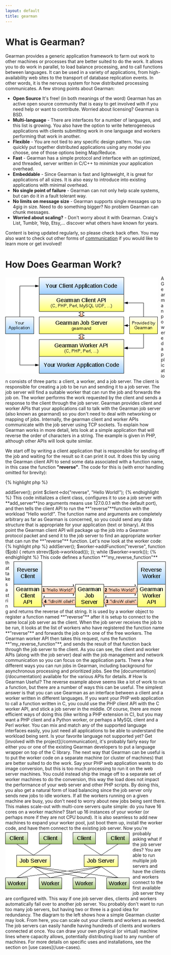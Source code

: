 ```yaml
---
layout: default
title: gearman
---
```


# What is Gearman?

Gearman provides a generic application framework to farm out work to other
machines or processes that are better suited to do the work. It allows you to
do work in parallel, to load balance processing, and to call functions between
languages. It can be used in a variety of applications, from high-availability
web sites to the transport of database replication events. In other words, it
is the nervous system for how distributed processing communicates. A few strong
points about Gearman:

* **Open Source** It's free! (in both meanings of the word) Gearman has an
  active open source community that is easy to get involved with if you need
  help or want to contribute. Worried about licensing? Gearman is BSD.
* **Multi-language** - There are interfaces for a number of languages, and
  this list is growing. You also have the option to write heterogeneous
  applications with clients submitting work in one language and workers
  performing that work in another.
* **Flexible** - You are not tied to any specific design pattern. You can
  quickly put together distributed applications using any model you choose,
  one of those options being Map/Reduce.
* **Fast** - Gearman has a simple protocol and interface with an optimized,
  and threaded, server written in C/C++ to minimize your application overhead.
* **Embeddable** - Since Gearman is fast and lightweight, it is great for
  applications of all sizes. It is also easy to introduce into existing
  applications with minimal overhead.
* **No single point of failure** - Gearman can not only help scale systems,
  but can do it in a fault tolerant way.
* **No limits on message size** - Gearman supports single messages up to 4gig
  in size. Need to do something bigger? No problem Gearman can chunk messages.
* **Worried about scaling?** - Don't worry about it with Gearman. Craig's
  List, Tumblr, Yelp, Etsy,... discover what others have known for years.

Content is being updated regularly, so please check back often. You may also
want to check out other forms of [communication](/communication) if you would
like to learn more or get involved!

# How Does Gearman Work?

<img src="/img/stack.png" alt="Gearman Stack"
     style="float: left; padding: 5px 10px 5px 0px;">

A Gearman powered application consists of three parts: a client, a worker, and
a job server. The client is responsible for creating a job to be run and sending
it to a job server. The job server will find a suitable worker that can run the
job and forwards the job on. The worker performs the work requested by the
client and sends a response to the client through the job server. Gearman
provides client and worker APIs that your applications call to talk with the
Gearman job server (also known as gearmand) so you don't need to deal with
networking or mapping of jobs. Internally, the gearman client and worker APIs
communicate with the job server using TCP sockets. To explain how Gearman works
in more detail, lets look at a simple application that will reverse the order of
characters in a string. The example is given in PHP, although other APIs will
look quite similar.

We start off by writing a client application that is responsible for sending off
the job and waiting for the result so it can print it out. It does this by using
the Gearman client API to send some data associated with a function name, in
this case the function **"reverse"**. The code for this is (with error handling
omitted for brevity):

{% highlight php %}
<?php
// Reverse Client Code
$client = new GearmanClient();
$client->addServer();
print $client->do("reverse", "Hello World!");
{% endhighlight %}

This code initializes a client class, configures it to use a job server with
**add_server**(no arguments means use 127.0.0.1 with the default port), and then
tells the client API to run the **"reverse"**function with the workload
"Hello world!". The function name and arguments are completely arbitrary as far
as Gearman is concerned, so you could send any data structure that is
appropriate for your application (text or binary). At this point the Gearman
client API will package up the job into a Gearman protocol packet and send it to
the job server to find an appropriate worker that can run the **"reverse"**
function. Let's now look at the worker code:

{% highlight php %}
<?php
// Reverse Worker Code
$worker = new GearmanWorker();
$worker->addServer();
$worker->addFunction("reverse", function ($job) {
  return strrev($job->workload());
});
while ($worker->work());
{% endhighlight %}

<img src="/img/flow.png" alt="Gearman Flow"
     style="float: right; padding: 5px 0px 5px 10px;">

This code defines a function **"my_reverse_function"** that takes a string and
returns the reverse of that string. It is used by a worker object to register a
function named **"reverse"** after it is setup to connect to the same local job
server as the client. When the job server receives the job to be run, it looks
at the list of workers who have registered the function name **"reverse"** and
forwards the job on to one of the free workers. The Gearman worker API then
takes this request, runs the function **"my_reverse_function"**, and sends the
result of that function back through the job server to the client.

As you can see, the client and worker APIs (along with the job server) deal with
the job management and network communication so you can focus on the application
parts. There a few different ways you can run jobs in Gearman, including
background for asynchronous processing and prioritized jobs. See the
[documentation](/documentation) available for the various APIs for details.

# How Is Gearman Useful?

The reverse example above seems like a lot of work to run a function, but there
are a number of ways this can be useful. The simplest answer is that you can use
Gearman as an interface between a client and a worker written in different
languages. If you want your PHP web application to call a function written in C,
you could use the PHP client API with the C worker API, and stick a job server
in the middle. Of course, there are more efficient ways of doing this (like
writing a PHP extension in C), but you may want a PHP client and a Python
worker, or perhaps a MySQL client and a Perl worker. You can mix and match any
of the supported language interfaces easily, you just need all applications to
be able to understand the workload being sent. Is your favorite language not
supported yet? Get [involved with the project](/communication), it's probably
fairly easy for either you or one of the existing Gearman developers to put a
language wrapper on top of the C library.

The next way that Gearman can be useful is to put the worker code on a separate
machine (or cluster of machines) that are better suited to do the work. Say
your PHP web application wants to do image conversion, but this is too much
processing to run it on the web server machines. You could instead ship the
image off to a separate set of worker machines to do the conversion, this way
the load does not impact the performance of your web server and other PHP
scripts. By doing this, you also get a natural form of load balancing since the
job server only sends new jobs to idle workers. If all the workers running on
a given machine are busy, you don't need to worry about new jobs being sent
there. This makes scale-out with multi-core servers quite simple: do you have
16 cores on a worker machine? Start up 16 instances of your worker (or
perhaps more if they are not CPU bound). It is also seamless to add new
machines to expand your worker pool, just boot them up, install the worker
code, and have them connect to the existing job server.

<img src="/img/cluster.png" alt="Gearman Cluster"
     style="float: left; padding: 5px 10px 5px 0px;">

Now you're probably asking what if the job server dies? You are able to run
multiple job servers and have the clients and workers connect to the first
available job server they are configured with. This way if one job server dies,
clients and workers automatically fail over to another job server. You probably
don't want to run too many job servers, but having two or three is a good idea
for redundancy. The diagram to the left shows how a simple Gearman cluster
may look.

From here, you can scale out your clients and workers as needed. The job servers
can easily handle having hundreds of clients and workers connected at once. You
can draw your own physical (or virtual) machine lines where capacity allows,
potentially distributing load to any number of machines. For more details on
specific uses and installations, see the section on [use cases](/use-cases).
